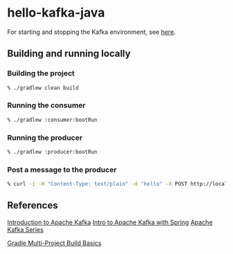 # hello-kafka-java

For starting and stopping the Kafka environment, see [here](../README.md#start-and-stop-the-kafka-environment).

## Building and running locally

### Building the project

```bash
% ./gradlew clean build
```

### Running the consumer

```bash
% ./gradlew :consumer:bootRun
```

### Running the producer

```bash
% ./gradlew :producer:bootRun
```

### Post a message to the producer

```bash
% curl -i -H "Content-Type: text/plain" -d "hello" -X POST http://localhost:8080/message
```

## References

[Introduction to Apache Kafka](https://www.baeldung.com/apache-kafka)
[Intro to Apache Kafka with Spring](https://www.baeldung.com/spring-kafka)
[Apache Kafka Series](https://www.baeldung.com/apache-kafka-series)

[Gradle Multi-Project Build Basics](https://docs.gradle.org/current/userguide/intro_multi_project_builds.html)

